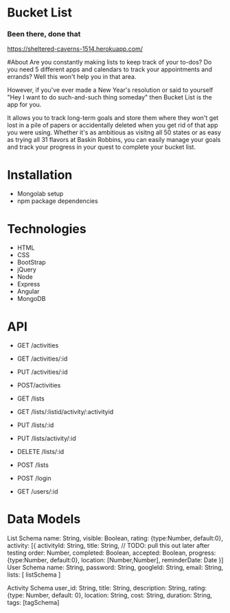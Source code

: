 # Bucket List
### Been there, done that
https://sheltered-caverns-1514.herokuapp.com/

#About
Are you constantly making lists to keep track of your to-dos?  Do you need
5 different apps and calendars to track your appointments and errands?  Well this
won't help you in that area.

However, if you've ever made a New Year's resolution or said to yourself "Hey I
want to do such-and-such thing someday" then Bucket List is the app for you.

It allows you to track long-term goals and store them where they won't get lost
in a pile of papers or accidentally deleted when you get rid of that app you
were using.  Whether it's as ambitious as visitng all 50 states or as easy as 
trying all 31 flavors at Baskin Robbins, you can easily manage your goals and
track your progress in your quest to complete your bucket list.

# Installation
- Mongolab setup
- npm package dependencies

# Technologies
- HTML
- CSS
- BootStrap
- jQuery
- Node
- Express
- Angular
- MongoDB

# API

- GET /activities
- GET /activities/:id
- PUT /activities/:id
- POST/activities

- GET /lists
- GET /lists/:listid/activity/:activityid
- PUT /lists/:id
- PUT /lists/activity/:id
- DELETE /lists/:id
- POST /lists

- POST /login
- GET /users/:id


# Data Models
List Schema
  name: String,
  visible: Boolean,
  rating: {type:Number, default:0},
  activity: [{
    activityId: String,
    title: String,      // TODO: pull this out later after testing
    order: Number,
    completed: Boolean,
    accepted: Boolean,
    progress: {type:Number, default:0},
    location: [Number,Number],
    reminderDate: Date
  }]
User Schema
  name: String,
  password: String,
  googleId: String,
  email: String,
  lists: [
    listSchema
  ]

Activity Schema
  user_id: String,
  title: String,
  description: String,
  rating: {type: Number, default: 0},
  location: String,
  cost: String,
  duration: String,
  tags: [tagSchema]

